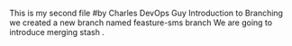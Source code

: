 This is my second file
#by Charles DevOps Guy
Introduction to Branching
we created a new branch named feasture-sms branch
We are going to introduce merging
stash .